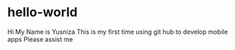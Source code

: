 # hello-world
Hi My Name is Yusniza
This is my first time using git hub to develop mobile apps
Please assist me
